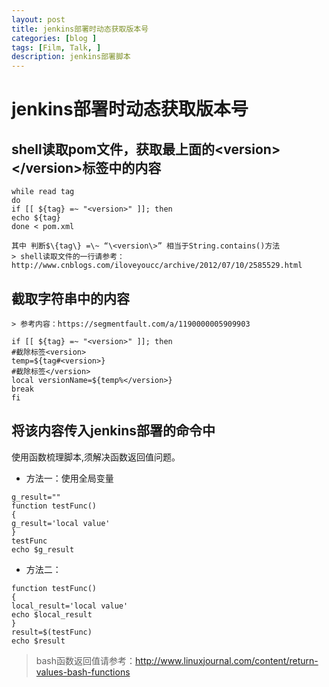 ```yaml
---
layout: post
title: jenkins部署时动态获取版本号
categories: [blog ]
tags: [Film, Talk, ]
description: jenkins部署脚本
---
```




# jenkins部署时动态获取版本号


## shell读取pom文件，获取最上面的\<version\>\</version\>标签中的内容

```
while read tag
do
if [[ ${tag} =~ "<version>" ]]; then
echo ${tag}
done < pom.xml 
```
	其中 判断$\{tag\} =\~ “\<version\>” 相当于String.contains()方法 
	> shell读取文件的一行请参考：http://www.cnblogs.com/iloveyoucc/archive/2012/07/10/2585529.html

## 截取字符串中的内容
	> 参考内容：https://segmentfault.com/a/1190000005909903
	
```
if [[ ${tag} =~ "<version>" ]]; then
#截除标签<version>
temp=${tag#<version>}
#截除标签</version>
local versionName=${temp%</version>}
break
fi
```
	
## 将该内容传入jenkins部署的命令中
使用函数梳理脚本,须解决函数返回值问题。
- 方法一：使用全局变量
```
g_result=""
function testFunc()  
{  
g_result='local value'  
}  
testFunc  
echo $g_result  
```
- 方法二：
```
function testFunc()
{
local_result='local value'  
echo $local_result  
}   
result=$(testFunc)  
echo $result  
```
> bash函数返回值请参考：http://www.linuxjournal.com/content/return-values-bash-functions
